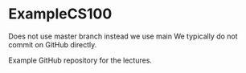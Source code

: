 # ExampleCS100
Does not use master branch instead we use main
We typically do not commit on GitHub directly. 


Example GitHub repository for the lectures. 
